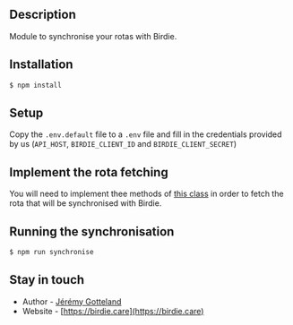 ## Description

Module to synchronise your rotas with Birdie.

## Installation

```bash
$ npm install
```

## Setup

Copy the `.env.default` file to a `.env` file and fill in the credentials provided by us (`API_HOST`, `BIRDIE_CLIENT_ID` and `BIRDIE_CLIENT_SECRET`)


## Implement the rota fetching

You will need to implement thee methods of [this class](./src/integration.implementation.ts) in order to fetch the rota that will be synchronised with Birdie.

## Running the synchronisation

```bash
$ npm run synchronise
```

## Stay in touch

- Author - [Jérémy Gotteland](mailto:jeremy.gotteland@birdie.care)
- Website - [https://birdie.care](https://birdie.care)
